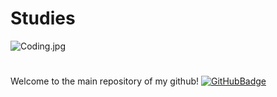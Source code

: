 # Studies
![Coding.jpg](https://blog.netzee.com.br/wp-content/uploads/2017/10/blog-netzee-principais-linguagens-de-programacao-usadas-na-criacao-de-um-site-980x490.png)
#
Welcome to the main repository of my github! [![GitHubBadge](https://img.shields.io/badge/GitHub.io-Neztle-bfe2ff?style=flat-square)](https://gist.github.com/Neztle)
